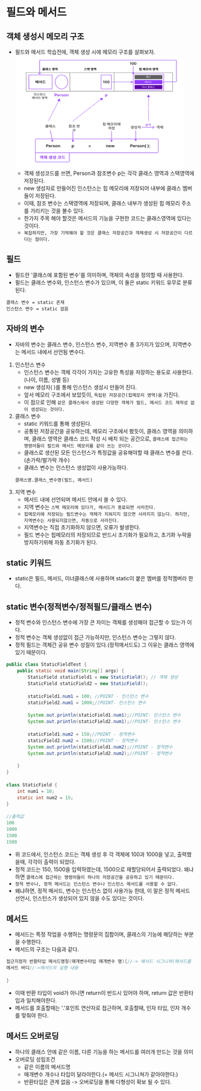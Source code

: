 # 필드와 메서드


## 객체 생성시 메모리 구조
- 필드와 메서드 학습전에, 객체 생성 시에 메모리 구조를 살펴보자.
<br><img src="img/memorystruct.png" width="450px" height="300px"></img><br/>
    - 객체 생성코드를 쓰면, Person과 참조변수 p는 각각 클래스 영역과 스택영역에 저장된다. 
    - new 생성자로 만들어진 인스턴스는 힙 메모리에 저장되어 내부에 클래스 멤버들이 저장된다.
    - 이때, 참조 변수는 스택영역에 저장되며, 클래스 내부가 생성된 힙 메모리 주소를 가리키는 것을 볼수 있다.
    - 한가지 주목 해야 할것은 메서드의 기능을 구현한 코드는 클래스영역에 있다는 것이다.
    - `복잡하지만, 가장 기억해야 할 것은 클래스 저장공간과 객체생성 시 저장공간이 다르다는 점이다.`
## 필드
- 필드란 '클래스에 포함된 변수'를 의미하며, 객체의 속성을 정의할 때 사용한다.
- 필드는 클래스 변수와, 인스턴스 변수가 있으며, 이 둘은 static 키워드 유무로 분류된다.
```
클래스 변수 = static 존재
인스턴스 변수 = static 없음
```
## 자바의 변수
- 자바의 변수는 클래스 변수, 인스턴스 변수, 지역변수 총 3가지가 있으며, 지역변수는 메서드 내에서 선언됨 변수다.
1. 인스턴스 변수
    - 인스턴스 변수는 객체 각각이 가지는 고유한 특성을 저장하는 용도로 사용한다.(나이, 이름, 성별 등)
    - new 생성자( )를 통해 인스턴스 생성시 만들어 진다.
    - 앞서 메모리 구조에서 보았듯이, `독립된 저장공간(힙메모리 영역)을` 가진다.
    - 이 점으로 인해 `같은 클래스에서 생성된 다양한 객체가 필드, 메서드 코드 재작성 없이 생성되는 것이다.`
2. 클래스 변수
    - static 키워드를 통해 생성된다.
    - 공통된 저장공간을 공유하는데, 메모리 구조에서 봤듯이, 클래스 영역을 의미하며, 클래스 영역은 클래스 코드 작성 시 배치 되는 공간으로, `클래스에 접근하는 명령어들이 필드와 메서드 메모리를 같이 쓰는 곳이다.`
    - 클래스로 생산된 모든 인스턴스가 특정값을 공유해야할 때 클래스 변수를 쓴다. (손가락/발가락 개수)
    - 클래스 변수는 인스턴스 생성없이 사용가능하다.
    ```
    클래스명.클래스_변수명(필드, 메서드)
    ```
3. 지역 변수
    - 메서드 내에 선언되며 메서드 안에서 쓸 수 있다.
    - 지역 변수는 `스택 메모리에 있다가, 메서드가 종료되면 사라진다.`
    - `힙메모리에 저장되는 필드변수는 객체가 지워지지 않으면 사라지지 않는다. 하지만, 지역변수는 사용되지않으면, 자동으로 사라진다.`
    - 지역변수는 직접 초기화하지 않으면, 오류가 발생한다.
    - 필드 변수는 힙메모리의 저장되므로 반드시 초기화가 필요하고, 초기화 누락을 방지하기위해 자동 초기화가 된다.   

## static 키워드
- static은 필드, 메서드, 이너클래스에 사용하며 static이 붙은 멤버를 정적멤버라 한다.

## static 변수(정적변수/정적필드/클래스 변수)
- 정적 변수와 인스턴스 변수에 가장 큰 차이는 객체를 생성해야 접근할 수 있는가 이다.
- 정적 변수는 객체 생성없이 접근 가능하지만, 인스턴스 변수는 그렇지 않다.
- 정적 필드는 객체간 공유 변수 성질이 있다.(정적메서드도) 그 이유는 클래스 영역에 있기 때문이다.
```java
public class StaticFieldTest {
    public static void main(String[] args) {
        StaticField staticField1 = new StaticField(); // 객체 생성
        StaticField staticField2 = new StaticField();

        staticField1.num1 = 100; //POINT - 인스턴스 변수
        staticField2.num1 = 1000;//POINT- 인스턴스 변수

        System.out.println(staticField1.num1);//POINT- 인스턴스 변수
        System.out.println(staticField2.num1);//POINT- 인스턴스 변수

        staticField1.num2 = 150;//POINT - 정적변수
        staticField2.num2 = 1500;//POINT - 정적변수
        System.out.println(staticField1.num2);//POINT - 정적변수
        System.out.println(staticField2.num2);//POINT - 정적변수

    }
}

class StaticField {
    int num1 = 10;
    static int num2 = 15;
}

//출력값
100
1000
1500
1500
```
- 위 코드에서, 인스턴스 코드는 객체 생성 후 각 객체에 100과 1000을 넣고, 출력했을때, 각각이 출력이 되었다.
- 정적 코드는 150, 1500을 입력하였는데, 1500으로 재할당되어서 출력되었다. 왜냐하면 `클래스에 접근하는 명령어들이 하나의 저장공간을 공유하고 있기 때문이다.`
- `정적 변수나, 정적 메서드는 인스턴스 변수나 인스턴스 메서드를 사용할 수 없다.`
- 왜냐하면, 정적 메서드, 변수는 인스턴스 없이 사용가능 한데, 이 말은 정적 메서드 선언시, 인스턴스가 생성되어 있지 않을 수도 있다는 것이다.

## 메서드
- 메서드는 특정 작업을 수행하는 명령문의 집합이며, 클래스의 기능에 해당하는 부분을 수행한다.
- 메서드의 구조는 다음과 같다.
``` java
접근지정자 반환타입 메서드명칭(매개변수타입 매개변수 명){//-> 메서드 시그니쳐(메서드를 구분하는 용도)
메서드 바디//->메서드의 실행 내용

}
```
- 이때 반환 타입이 void가 아니면 return이 반드시 있어야 하며, return 값은 반환타입과 일치해야한다.
- 메서드를 호출할때는 '.'포인트 연산자로 접근하며, 호출할때, 인자 타입, 인자 개수를 맞춰야 한다.

## 메서드 오버로딩
- 하나의 클래스 안에 같은 이름, 다른 기능을 하는 메서드를 여러개 만드는 것을 의미
- 오버로딩 성립조건
    - 같은 이름의 메서드명
    - 매개변수 개수나 타입이 달라야한다.(= 메서드 시그니쳐가 같아야한다.)
    - 반환타입은 관계 없음
    -> 오버로딩을 통해 다형성이 확보 될 수 있다.